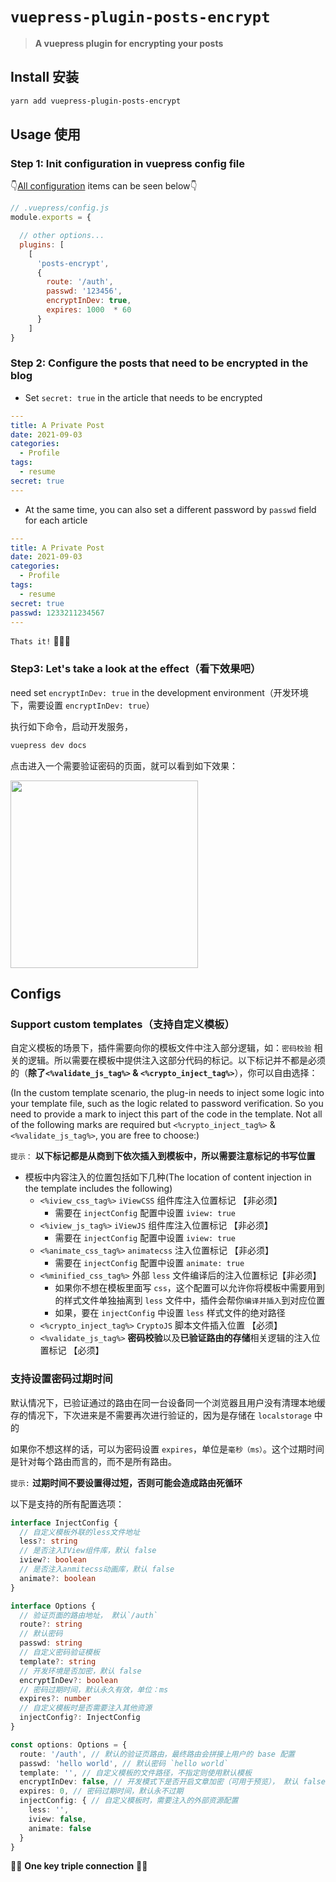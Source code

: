 # `vuepress-plugin-posts-encrypt`

> **A vuepress plugin for encrypting your posts**

## Install 安装

```sh
yarn add vuepress-plugin-posts-encrypt
```
## Usage 使用

###  Step 1: Init configuration in vuepress config file

👇[All configuration](#Configs) items can be seen below👇

``` js
// .vuepress/config.js
module.exports = {

  // other options...
  plugins: [
    [
      'posts-encrypt',
      {
        route: '/auth',
        passwd: '123456',
        encryptInDev: true,
        expires: 1000  * 60
      }
    ]
}
```
### Step 2: Configure the posts that need to be encrypted in the blog

- Set `secret: true` in the article that needs to be encrypted

```yml
---
title: A Private Post
date: 2021-09-03
categories:
  - Profile
tags:
  - resume
secret: true
---
```
- At the same time, you can also set a different password by `passwd` field for each article

```yml
---
title: A Private Post
date: 2021-09-03
categories:
  - Profile
tags:
  - resume
secret: true
passwd: 1233211234567
---
```

`Thats it!` 🚀🚀🚀

### Step3: Let's take a look at the effect（看下效果吧）

need set `encryptInDev: true` in the development environment（开发环境下，需要设置 `encryptInDev: true`）

执行如下命令，启动开发服务，

```sh
vuepress dev docs 
```

点击进入一个需要验证密码的页面，就可以看到如下效果：

<img src="./.github/img/demo.gif" width="300"></img>

## Configs

### Support custom templates（支持自定义模板）

自定义模板的场景下，插件需要向你的模板文件中注入部分逻辑，如：`密码校验` 相关的逻辑。所以需要在模板中提供注入这部分代码的标记。以下标记并不都是必须的（**除了`<%validate_js_tag%>` & `<%crypto_inject_tag%>`**），你可以自由选择：

(In the custom template scenario, the plug-in needs to inject some logic into your template file, such as the logic related to password verification. So you need to provide a mark to inject this part of the code in the template. Not all of the following marks are required but `<%crypto_inject_tag%>` & `<%validate_js_tag%>`, you are free to choose:)

`提示：` **以下标记都是从商到下依次插入到模板中，所以需要注意标记的书写位置**

- 模板中内容注入的位置包括如下几种(The location of content injection in the template includes the following)
  - `<%iview_css_tag%>` `iViewCSS` 组件库注入位置标记 【非必须】
    - 需要在 `injectConfig` 配置中设置 `iview: true`
  - `<%iview_js_tag%>` `iViewJS` 组件库注入位置标记 【非必须】
    - 需要在 `injectConfig` 配置中设置 `iview: true`
  - `<%animate_css_tag%>` `animatecss` 注入位置标记 【非必须】
    - 需要在 `injectConfig` 配置中设置 `animate: true`
  - `<%minified_css_tag%>` 外部 `less` 文件编译后的注入位置标记【非必须】
    - 如果你不想在模板里面写 `css`，这个配置可以允许你将模板中需要用到的样式文件单独抽离到 `less` 文件中，插件会帮你`编译并插入`到对应位置
    - 如果，要在 `injectConfig` 中设置 `less` 样式文件的绝对路径
  - `<%crypto_inject_tag%>` `CryptoJS` 脚本文件插入位置 【必须】
  - `<%validate_js_tag%>` **密码校验**以及**已验证路由的存储**相关逻辑的注入位置标记 【必须】
### 支持设置密码过期时间

默认情况下，已验证通过的路由在同一台设备同一个浏览器且用户没有清理本地缓存的情况下，下次进来是不需要再次进行验证的，因为是存储在 `localstorage` 中的

如果你不想这样的话，可以为密码设置 `expires`，单位是`毫秒（ms）`。这个过期时间是针对每个路由而言的，而不是所有路由。

`提示:` **过期时间不要设置得过短，否则可能会造成路由死循环**

以下是支持的所有配置选项：

```ts
interface InjectConfig {
  // 自定义模板外联的less文件地址
  less?: string
  // 是否注入IView组件库，默认 false
  iview?: boolean
  // 是否注入anmitecss动画库，默认 false
  animate?: boolean
}

interface Options {
  // 验证页面的路由地址， 默认`/auth`
  route?: string
  // 默认密码
  passwd: string
  // 自定义密码验证模板
  template?: string
  // 开发环境是否加密，默认 false
  encryptInDev?: boolean
  // 密码过期时间，默认永久有效，单位：ms
  expires?: number
  // 自定义模板时是否需要注入其他资源
  injectConfig?: InjectConfig
}

const options: Options = {
  route: '/auth', // 默认的验证页路由，最终路由会拼接上用户的 base 配置
  passwd: 'hello world', // 默认密码 `hello world`
  template: '', // 自定义模板的文件路径，不指定则使用默认模板
  encryptInDev: false, // 开发模式下是否开启文章加密（可用于预览）， 默认 false
  expires: 0, // 密码过期时间，默认永不过期
  injectConfig: { // 自定义模板时，需要注入的外部资源配置
    less: '',
    iview: false,
    animate: false
  }
}
```
👏👏 **One key triple connection** 👏👏
